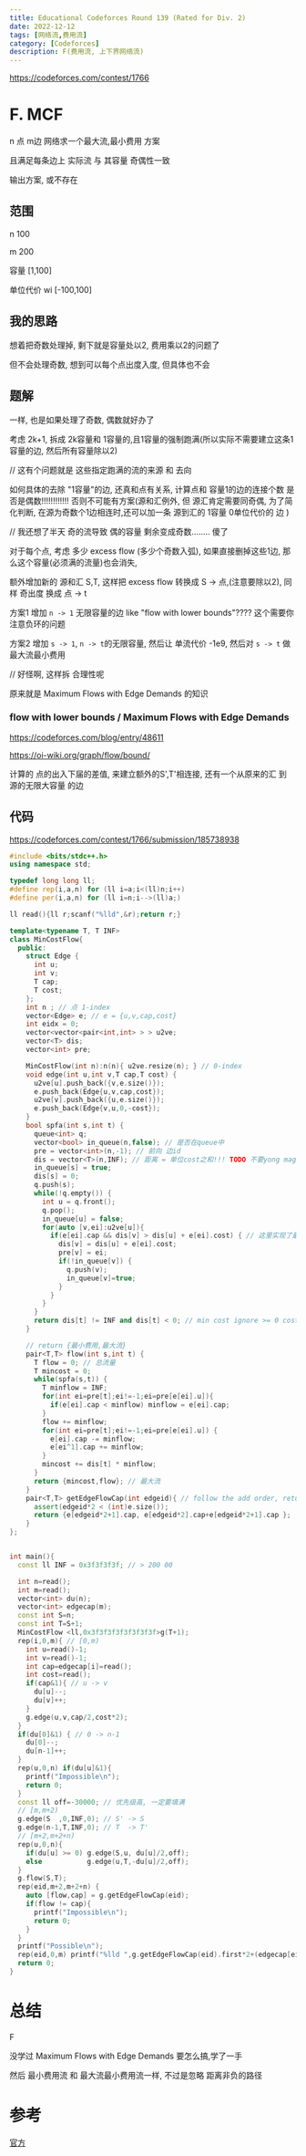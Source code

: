 ```yaml
---
title: Educational Codeforces Round 139 (Rated for Div. 2)
date: 2022-12-12
tags: [网络流,费用流]
category: [Codeforces]
description: F(费用流, 上下界网络流)
---
```


https://codeforces.com/contest/1766

# F. MCF

n 点 m边 网络求一个最大流,最小费用 方案

且满足每条边上 实际流 与 其容量 奇偶性一致

输出方案, 或不存在

## 范围

n 100

m 200

容量 [1,100]

单位代价 wi [-100,100]

## 我的思路

想着把奇数处理掉, 剩下就是容量处以2, 费用乘以2的问题了

但不会处理奇数, 想到可以每个点出度入度, 但具体也不会

<!--more-->

## 题解

一样, 也是如果处理了奇数, 偶数就好办了

考虑 2k+1, 拆成 2k容量和 1容量的,且1容量的强制跑满(所以实际不需要建立这条1容量的边, 然后所有容量除以2)

// 这有个问题就是 这些指定跑满的流的来源 和 去向

如何具体的去除 "1容量"的边, 还真和点有关系, 计算点和 容量1的边的连接个数 是否是偶数!!!!!!!!!!!! 否则不可能有方案(源和汇例外, 但 源汇肯定需要同奇偶, 为了简化判断, 在源为奇数个1边相连时,还可以加一条 源到汇的 1容量 0单位代价的 边 )

// 我还想了半天 奇的流导致 偶的容量 剩余变成奇数........ 傻了

对于每个点, 考虑 多少 excess flow (多少个奇数入弧), 如果直接删掉这些1边, 那么这个容量(必须满的流量)也会消失,

额外增加新的 源和汇 S,T, 这样把 excess flow 转换成 S -> 点,(注意要除以2), 同样 奇出度 换成 点 -> t

方案1 增加 `n -> 1` 无限容量的边 like "flow with lower bounds"???? 这个需要你注意负环的问题

方案2 增加 `s -> 1`, `n -> t`的无限容量, 然后让 单流代价 -1e9, 然后对 `s -> t` 做 最大流最小费用

// 好怪啊, 这样拆 合理性呢

原来就是 Maximum Flows with Edge Demands 的知识

### flow with lower bounds / Maximum Flows with Edge Demands

https://codeforces.com/blog/entry/48611

https://oi-wiki.org/graph/flow/bound/

计算的 点的出入下届的差值, 来建立额外的S',T'相连接, 还有一个从原来的汇 到 源的无限大容量 的边

## 代码

https://codeforces.com/contest/1766/submission/185738938

```cpp
#include <bits/stdc++.h>
using namespace std;

typedef long long ll;
#define rep(i,a,n) for (ll i=a;i<(ll)n;i++)
#define per(i,a,n) for (ll i=n;i-->(ll)a;)

ll read(){ll r;scanf("%lld",&r);return r;}

template<typename T, T INF>
class MinCostFlow{
  public:
    struct Edge {
      int u;
      int v;
      T cap;
      T cost;
    };
    int n ; // 点 1-index
    vector<Edge> e; // e = {u,v,cap,cost}
    int eidx = 0;
    vector<vector<pair<int,int> > > u2ve;
    vector<T> dis;
    vector<int> pre;

    MinCostFlow(int n):n(n){ u2ve.resize(n); } // 0-index
    void edge(int u,int v,T cap,T cost) {
      u2ve[u].push_back({v,e.size()});
      e.push_back(Edge{u,v,cap,cost});
      u2ve[v].push_back({u,e.size()});
      e.push_back(Edge{v,u,0,-cost});
    }
    bool spfa(int s,int t) {
      queue<int> q;
      vector<bool> in_queue(n,false); // 是否在queue中
      pre = vector<int>(n,-1); // 前向 边id
      dis = vector<T>(n,INF); // 距离 = 单位cost之和!!! TODO 不要yong magic number, 增加一个变量记录
      in_queue[s] = true;
      dis[s] = 0;
      q.push(s);
      while(!q.empty()) {
        int u = q.front();
        q.pop();
        in_queue[u] = false;
        for(auto [v,ei]:u2ve[u]){
          if(e[ei].cap && dis[v] > dis[u] + e[ei].cost) { // 这里实现了最小, 不能有负环
            dis[v] = dis[u] + e[ei].cost;
            pre[v] = ei;
            if(!in_queue[v]) {
              q.push(v);
              in_queue[v]=true;
            }
          }
        }
      }
      return dis[t] != INF and dis[t] < 0; // min cost ignore >= 0 cost
    }

    // return {最小费用,最大流}
    pair<T,T> flow(int s,int t) {
      T flow = 0; // 总流量
      T mincost = 0;
      while(spfa(s,t)) {
        T minflow = INF;
        for(int ei=pre[t];ei!=-1;ei=pre[e[ei].u]){
          if(e[ei].cap < minflow) minflow = e[ei].cap;
        }
        flow += minflow;
        for(int ei=pre[t];ei!=-1;ei=pre[e[ei].u]) {
          e[ei].cap -= minflow;
          e[ei^1].cap += minflow;
        }
        mincost += dis[t] * minflow;
      }
      return {mincost,flow}; // 最大流
    }
    pair<T,T> getEdgeFlowCap(int edgeid){ // follow the add order, return {flow, cap}
      assert(edgeid*2 < (int)e.size());
      return {e[edgeid*2+1].cap, e[edgeid*2].cap+e[edgeid*2+1].cap };
    }
};


int main(){
  const ll INF = 0x3f3f3f3f; // > 200 00

  int n=read();
  int m=read();
  vector<int> du(n);
  vector<int> edgecap(m);
  const int S=n;
  const int T=S+1;
  MinCostFlow <ll,0x3f3f3f3f3f3f3f3f>g(T+1);
  rep(i,0,m){ // [0,m)
    int u=read()-1;
    int v=read()-1;
    int cap=edgecap[i]=read();
    int cost=read();
    if(cap&1){ // u -> v
      du[u]--;
      du[v]++;
    }
    g.edge(u,v,cap/2,cost*2);
  }
  if(du[0]&1) { // 0 -> n-1
    du[0]--;
    du[n-1]++;
  }
  rep(u,0,n) if(du[u]&1){
    printf("Impossible\n");
    return 0;
  }
  const ll off=-30000; // 优先级高, 一定要填满
  // [m,m+2)
  g.edge(S  ,0,INF,0); // S' -> S
  g.edge(n-1,T,INF,0); // T  -> T'
  // [m+2,m+2+n)
  rep(u,0,n){
    if(du[u] >= 0) g.edge(S,u, du[u]/2,off);
    else           g.edge(u,T,-du[u]/2,off);
  }
  g.flow(S,T);
  rep(eid,m+2,m+2+n) {
    auto [flow,cap] = g.getEdgeFlowCap(eid);
    if(flow != cap){
      printf("Impossible\n");
      return 0;
    }
  }
  printf("Possible\n");
  rep(eid,0,m) printf("%lld ",g.getEdgeFlowCap(eid).first*2+(edgecap[eid]&1));
  return 0;
}
```

# 总结

F

没学过 Maximum Flows with Edge Demands 要怎么搞,学了一手

然后 最小费用流 和 最大流最小费用流一样, 不过是忽略 距离非负的路径


# 参考

[官方](https://codeforces.com/blog/entry/110066)

